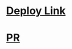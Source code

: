# [Deploy Link](https://main--peppy-pony-1cb56c.netlify.app/)
# [PR](https://github.com/ehabsalhi/resty/pull/1)
